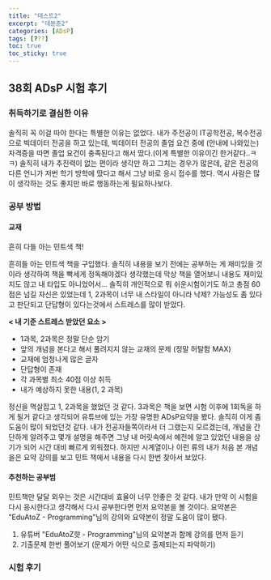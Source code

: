 ```yaml
---
title: "테스트2"
excerpt: "데분준2"
categories: [ADsP]
tags: [???]
toc: true
toc_sticky: true
---
```


## 38회 ADsP 시험 후기

### 취득하기로 결심한 이유
솔직히 꼭 이걸 따야 한다는 특별한 이유는 없었다. 내가 주전공이 IT공학전공, 복수전공으로 빅데이터 전공을 하고 있는데, 빅데이터 전공의 졸업 요건 중에 (안내에 나와있는) 자격증을 따면 졸업 요건이 충족된다고 해서 땄다.(이게 특별한 이유이긴 한거같다..ㅋㅋ) 솔직히 내가 추진력이 없는 편이라 생각만 하고 그치는 경우가 많은데, 같은 전공의 다른 언니가 저번 학기 방학에 땄다고 해서 그냥 바로 응시 접수를 했다. 역시 사람은 많이 생각하는 것도 좋지만 바로 행동하는게 필요하나보다.

### 공부 방법
#### 교재
흔히 다들 아는 민트색 책!

흔히들 아는 민트색 책을 구입했다. 솔직히 내용을 보기 전에는 공부하는 게 재미있을 것이라 생각하여 책을 빡세게 정독해야겠다 생각했는데 막상 책을 열어보니 내용도 재미있지도 않고 내 타입도 아니었어서... 솔직히 개인적으로 뭐 쉬운시험이기도 하고 총점 60점은 넘길 자신은 있었는데 1, 2과목이 너무 내 스타일이 아니라 낙제? 가능성도 좀 있다고 판단되고 단답형이 있다는것에서 스트레스를 많이 받았다.

<strong>< 내 기준 스트레스 받았던 요소 ></strong>
* 1과목, 2과목은 정말 단순 암기
* 앞의 개념을 본다고 해서 풀려지지 않는 교재의 문제 (정말 허탈함 MAX)
* 교재에 엄청나게 많은 글자
* 단답형이 존재
* 각 과목별 최소 40점 이상 취득
* 내가 예상하지 못한 내용(1, 2 과목)

정신을 멱살잡고 1, 2과목을 했었던 것 같다.
3과목은 책을 보면 시험 이후에 1회독을 하게 될거 같다고 생각되어 유튜브에 있는 가장 유명한 ADsP요약을 봤다. 솔직히 이게 좀 도움이 많이 되었던것 같다. 내가 전공자들쪽이라서 더 그랬는지 모르겠는데, 개념을 간단하게 알려주고 몇개 설명을 해주면 그냥 내 머릿속에서 예전에 알고 있었던 내용을 상기가 되어 시간 대비 빠르게 외워졌다. 하지만 시계열이나 이런 류의 내가 처음 본 개념을은 요약 강의를 보고 민트 책에서 내용을 다시 한번 찾아서 보았다.

#### 추천하는 공부범
민트책만 달달 외우는 것은 시간대비 효율이 너무 안좋은 것 같다. 내가 만약 이 시험을 다시 응시한다고 생각해서 다시 공부한다면 먼저 요약본을 볼 것이다. 요약본은 "EduAtoZ - Programming"님의 강의와 요약본이 정말 도움이 많이 됐다. 
1. 유튜버 "EduAtoZ햣 - Programming"님의 요약본과 함께 강의를 먼저 듣기
2. 기출문제 한번 풀어보기 (문제가 어떤 식으로 출제되는지 파악하기)

### 시험 후기
